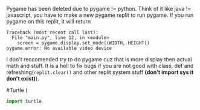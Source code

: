 Pygame has been deleted due to pygame != python. Think of it like java != javascript, you have to make a new pygame replit to run pygame. If you run pygame on this replit, it will return
```
Traceback (most recent call last):
  File "main.py", line 12, in <module>
    screen = pygame.display.set_mode((WIDTH, HEIGHT))
pygame.error: No available video device
```
I don't reccomended try to do pygame cuz that is more display then actual math and stuff. It is a hell to fix bugs if you are not good with class, def and refreshing(```replit.clear()``` and other replit system stuff **(don't import sys it don't exist)**).

#Turtle (
```python 
import turtle
```